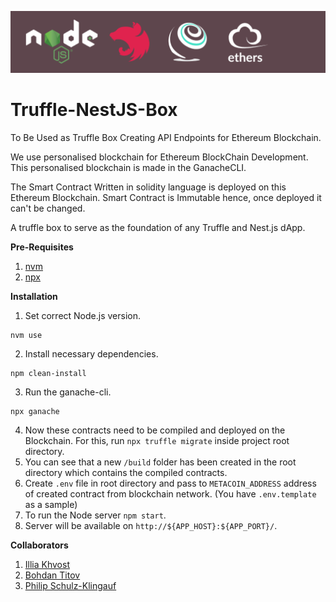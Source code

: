 <p align="center">
  <a href="#"><img src="./box-img-sm.png" alt="Logo" /></a>
</p>

# Truffle-NestJS-Box
To Be Used as Truffle Box Creating API Endpoints for
Ethereum Blockchain.

We use personalised blockchain for Ethereum BlockChain
Development. This personalised blockchain is made in the
GanacheCLI.

The Smart Contract Written in solidity language
is deployed on this Ethereum Blockchain. Smart Contract is
Immutable hence, once deployed it can't be changed.

A truffle box to serve as the foundation of any Truffle and Nest.js dApp.

**Pre-Requisites**
1. [nvm](https://github.com/nvm-sh/nvm#installing-and-updating)
2. [npx](https://www.npmjs.com/package/npx#install)

**Installation**
1. Set correct Node.js version.
```
nvm use
```

2. Install necessary dependencies.
```
npm clean-install
```

3. Run the ganache-cli.
```
npx ganache
```

4. Now these contracts need to be compiled and deployed on the Blockchain. For this, run `npx truffle migrate` inside project root directory. 
5. You can see that a new `/build` folder has been created in the root directory which contains the compiled contracts.
6. Create `.env` file in root directory and pass to `METACOIN_ADDRESS` address of created contract from blockchain network. (You have `.env.template` as a sample)
7. To run the Node server `npm start`.
8. Server will be available on `http://${APP_HOST}:${APP_PORT}/`.

**Collaborators**
1. [Illia Khvost](https://github.com/ikhvost)
2. [Bohdan Titov](https://github.com/titovb)
2. [Philip Schulz-Klingauf](https://github.com/pschulzk)
